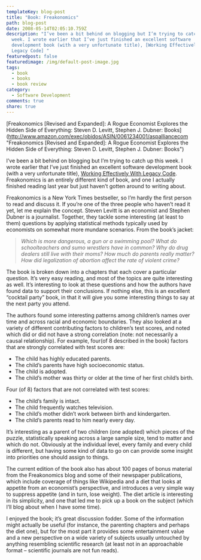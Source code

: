 ```yaml
---
templateKey: blog-post
title: "Book: Freakonomics"
path: blog-post
date: 2008-05-14T02:05:10.759Z
description: "I’ve been a bit behind on blogging but I’m trying to catch up this
  week. I wrote earlier that I’ve just finished an excellent software
  development book (with a very unfortunate title), [Working Effectively With
  Legacy Code] "
featuredpost: false
featuredimage: /img/default-post-image.jpg
tags:
  - book
  - books
  - book review
category:
  - Software Development
comments: true
share: true
---
```

<!--StartFragment-->

[![](<>)Freakonomics \[Revised and Expanded]: A Rogue Economist Explores the Hidden Side of Everything: Steven D. Levitt, Stephen J. Dubner: Books](http://www.amazon.com/exec/obidos/ASIN/0061234001/aspalliancecom "Freakonomics \[Revised and Expanded]: A Rogue Economist Explores the Hidden Side of Everything: Steven D. Levitt, Stephen J. Dubner: Books")

<!--EndFragment-->

<!--StartFragment-->

I’ve been a bit behind on blogging but I’m trying to catch up this week. I wrote earlier that I’ve just finished an excellent software development book (with a very unfortunate title), [Working Effectively With Legacy Code](http://aspadvice.com/blogs/ssmith/archive/2008/05/13/Book_3A00_-Working-Effectively-With-Legacy-Code.aspx). Freakonomics is an entirely different kind of book, and one I actually finished reading last year but just haven’t gotten around to writing about.

Freakonomics is a New York Times bestseller, so I’m hardly the first person to read and discuss it. If you’re one of the three people who haven’t read it yet, let me explain the concept. Steven Levitt is an economist and Stephen Dubner is a journalist. Together, they tackle some interesting (at least to them) questions by applying statistical methods typically used by economists on somewhat more mundane scenarios. From the book’s jacket:

> *Which is more dangerous, a gun or a swimming pool? What do schoolteachers and sumo wrestlers have in common? Why do drug dealers still live with their moms? How much do parents really matter? How did legalization of abortion affect the rate of violent crime?*

The book is broken down into a chapters that each cover a particular question. It’s very easy reading, and most of the topics are quite interesting as well. It’s interesting to look at these questions and how the authors have found data to support their conclusions. If nothing else, this is an excellent “cocktail party” book, in that it will give you some interesting things to say at the next party you attend.

The authors found some interesting patterns among children’s names over time and across racial and economic boundaries. They also looked at a variety of different contributing factors to children’s test scores, and noted which did or did not have a strong correlation (note: not necessarily a causal relationship). For example, four(of 8 described in the book) factors that are strongly correlated with test scores are:

* The child has highly educated parents.
* The child’s parents have high socioeconomic status.
* The child is adopted.
* The child’s mother was thirty or older at the time of her first child’s birth.

Four (of 8) factors that are not correlated with test scores:

* The child’s family is intact.
* The child frequently watches television.
* The child’s mother didn’t work between birth and kindergarten.
* The child’s parents read to him nearly every day.

It’s interesting as a parent of two children (one adopted) which pieces of the puzzle, statistically speaking across a large sample size, tend to matter and which do not. Obviously at the individual level, every family and every child is different, but having some kind of data to go on can provide some insight into priorities one should assign to things.

The current edition of the book also has about 100 pages of bonus material from the Freakonomics blog and some of their newspaper publications, which include coverage of things like Wikipedia and a diet that looks at appetite from an economist’s perspective, and introduces a very simple way to suppress appetite (and in turn, lose weight). The diet article is interesting in its simplicity, and one that led me to pick up a book on the subject (which I’ll blog about when I have some time).

I enjoyed the book; it’s great discussion fodder. Some of the information might actually be useful (for instance, the parenting chapters and perhaps the diet one), but for the most part it provides some entertainment value and a new perspective on a wide variety of subjects usually untouched by anything resembling scientific research (at least not in an approachable format – scientific journals are not fun reads).

<!--EndFragment-->